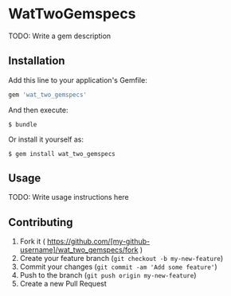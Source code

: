 # WatTwoGemspecs

TODO: Write a gem description

## Installation

Add this line to your application's Gemfile:

```ruby
gem 'wat_two_gemspecs'
```

And then execute:

    $ bundle

Or install it yourself as:

    $ gem install wat_two_gemspecs

## Usage

TODO: Write usage instructions here

## Contributing

1. Fork it ( https://github.com/[my-github-username]/wat_two_gemspecs/fork )
2. Create your feature branch (`git checkout -b my-new-feature`)
3. Commit your changes (`git commit -am 'Add some feature'`)
4. Push to the branch (`git push origin my-new-feature`)
5. Create a new Pull Request
